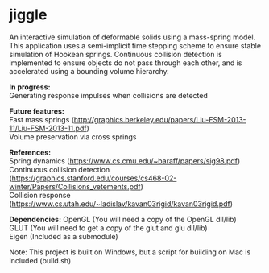 # jiggle
An interactive simulation of deformable solids using a mass-spring model. This application uses a semi-implicit time stepping scheme to ensure stable simulation of Hookean springs. Continuous collision detection is implemented to ensure objects do not pass through each other, and is accelerated using a bounding volume hierarchy.

<b>In progress:</b>  
Generating response impulses when collisions are detected

<b>Future features:</b>  
Fast mass springs (http://graphics.berkeley.edu/papers/Liu-FSM-2013-11/Liu-FSM-2013-11.pdf)  
Volume preservation via cross springs

<b>References:</b>  
Spring dynamics (https://www.cs.cmu.edu/~baraff/papers/sig98.pdf)  
Continuous collision detection (https://graphics.stanford.edu/courses/cs468-02-winter/Papers/Collisions_vetements.pdf)  
Collision response (https://www.cs.utah.edu/~ladislav/kavan03rigid/kavan03rigid.pdf)

<b>Dependencies:</b>
OpenGL (You will need a copy of the OpenGL dll/lib)   
GLUT (You will need to get a copy of the glut and glu dll/lib)  
Eigen (Included as a submodule)

Note: This project is built on Windows, but a script for building on Mac is included (build.sh)
